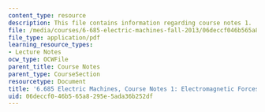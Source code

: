 ```yaml
---
content_type: resource
description: This file contains information regarding course notes 1.
file: /media/courses/6-685-electric-machines-fall-2013/06deccf046b565a8295e5ada36b252df_MIT6_685F13_chapter1.pdf
file_type: application/pdf
learning_resource_types:
- Lecture Notes
ocw_type: OCWFile
parent_title: Course Notes
parent_type: CourseSection
resourcetype: Document
title: '6.685 Electric Machines, Course Notes 1: Electromagnetic Forces'
uid: 06deccf0-46b5-65a8-295e-5ada36b252df
---
```

